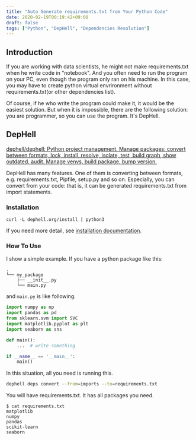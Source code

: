 ```yaml
---
title: "Auto Generate requirements.txt from Your Python Code"
date: 2020-02-19T00:19:42+09:00
draft: false
tags: ["Python", "DepHell", "Dependencies Resolution"]
---
```

## Introduction

If you are working with data scientists, he might not make requirements.txt when he write code in "notebook". And you often need to run the program on your PC, even though the program only ran on his machine. In this case, you may have to create python virtual envrironment without requirements.txt(or other dependencies list).

Of course, if he who write the program could make it, it would be the easiest solution. But when it is impossible, there are the following solution: you are programmer, so you can use the program. It's DepHell.

## DepHell

[dephell/dephell: Python project management\. Manage packages: convert between formats, lock, install, resolve, isolate, test, build graph, show outdated, audit\. Manage venvs, build package, bump version\.](https://github.com/dephell/dephell)

DepHell has many features. One of them is converting between formats, e.g. requirements.txt, Pipfile, setup.py and so on. Especially, you can convert from your code: that is, it can be generated requirements.txt from import statements.

### Installation

```
curl -L dephell.org/install | python3
```

If you need more detail, see [installation documentation](https://dephell.readthedocs.io/installation.html).

### How To Use

I show a simple example. If you have a python package like this:

```
.
└── my_package
    ├── __init__.py
    └── main.py
```

and `main.py` is like following.

```python
import numpy as np
import pandas as pd
from sklearn.svm import SVC
import matplotlib.pyplot as plt
import seaborn as sns

def main():
    ...  # write something

if __name__ == '__main__':
    main()

```

In this situation, all you need is running this.

```sh
dephell deps convert --from=imports --to=requirements.txt
```

You will have requirements.txt. It has all packages you need.

```
$ cat requirements.txt 
matplotlib
numpy
pandas
scikit-learn
seaborn
```
